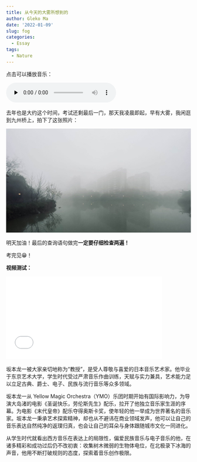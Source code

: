 ```yaml
---
title: 从今天的大雾所想到的
author: Gleko Ma
date: '2022-01-09'
slug: fog
categories:
  - Essay
tags:
  - Nature
---
```


点击可以播放音乐：

<audio id="audio" 
       controls="" 
       preload="none">
      <source id="mp3" src="https://music.163.com/song/media/outer/url?id=472045266.mp3">
</audio>

去年也是大约这个时间，考试还剩最后一门，那天我凌晨即起，早有大雾，我闲逛到九州桥上，拍下了这张照片：

![fog](images/fog.png)

明天加油！最后的查询语句做完**一定要仔细检查两遍！**

考完见😁！



**视频测试：**

<div class="embed-right">
<iframe 
  src="//player.bilibili.com/player.html?aid=203291798&bvid=BV13h411f79D&cid=270735676&page=1&high_quality=1&danmaku=0" 
    allow="autoplay; fullscreen"    
    allowfullscreen 
    autoplay="true" 
    width="425" height="225" 
    scrolling="no" 
    frameborder="0" 
    allowtransparency="true" 
    style="background-color=transparent" 
    sandbox="allow-top-navigation 
             allow-same-origin 
             allow-forms 
             allow-scripts"
></iframe>
</div>

坂本龙一被大家亲切地称为“教授”，是受人尊敬与喜爱的日本音乐艺术家。他毕业于东京艺术大学，学生时代受过严肃音乐作曲训练，天赋与实力兼具，艺术能力足以立足古典、爵士、电子、民族与流行音乐等众多领域。

坂本龙一从 Yellow Magic Orchestra（YMO）乐团时期开始有国际影响力，为导演大岛渚的电影《圣诞快乐，劳伦斯先生》配乐，拉开了他独立音乐家生涯的序幕。为电影《末代皇帝》配乐夺得奥斯卡奖，使年轻的他一举成为世界著名的音乐家。坂本龙一秉承艺术探索精神，却也从不避讳在商业领域发声，他可以让自己的音乐表达自然纯净的返璞归真，也会让自己的耳朵与身体跟随城市文化一同进化。

从学生时代就看出西方音乐在表达上的局限性，偏爱民族音乐与电子音乐的他，在诸多精彩和成功过后仍不改初衷：收集树木微弱的生物体电位，在北极录下冰海的声音，他用不断打破规则的态度，探索着音乐创作极限。
